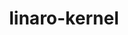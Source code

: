 ---
parent_project: linaro
permalink: /engineering/projects/linaro/linaro-kernel/
project_link_name: linaro-kernel
project_stats: 'true'
project_url: n/a
title: linaro-kernel
---